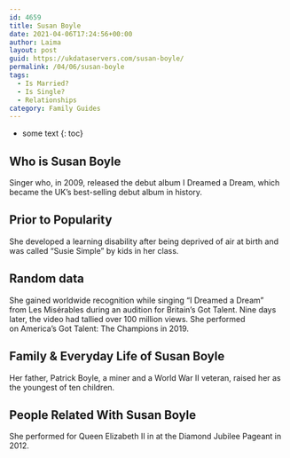 ```yaml
---
id: 4659
title: Susan Boyle
date: 2021-04-06T17:24:56+00:00
author: Laima
layout: post
guid: https://ukdataservers.com/susan-boyle/
permalink: /04/06/susan-boyle
tags:
  - Is Married?
  - Is Single?
  - Relationships
category: Family Guides
---
```


* some text
{: toc}


## Who is Susan Boyle
                  
                  
                  
Singer who, in 2009, released the debut album I Dreamed a Dream, which became the UK&#8217;s best-selling debut album in history. 
                  
              
            
              
            
                
                
                
## Prior to Popularity
                  
                  
                  
She developed a learning disability after being deprived of air at birth and was called &#8220;Susie Simple&#8221; by kids in her class. 
                  
              
            
              
            
                
                
                
## Random data
                  
                  
                  
She gained worldwide recognition while singing &#8220;I Dreamed a Dream&#8221; from Les Misérables during an audition for Britain&#8217;s Got Talent. Nine days later, the video had tallied over 100 million views. She performed on America&#8217;s Got Talent: The Champions in 2019. 
                  
              
            
              
            
                
                
                
## Family & Everyday Life of Susan Boyle
                  
                  
                  
Her father, Patrick Boyle, a miner and a World War II veteran, raised her as the youngest of ten children. 
                  
              
            
              
            
                
                
                
## People Related With Susan Boyle
                  
                  
                  
She performed for Queen Elizabeth II in at the Diamond Jubilee Pageant in 2012. 
                  
              
            
              
            
                
              
            
              
              
            
            
              
            
          
          
          